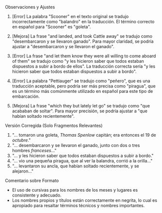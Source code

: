 Observaciones y Ajustes

1. [Error] La palabra "Scooner" en el texto original se tradujo incorrectamente como "balandro" en la traducción. El término correcto en español para "Scooner" es "goleta".
   
2. [Mejora] La frase "and landed, and took Cattle away" se tradujo como "desembarcaron y se llevaron ganado". Para mayor claridad, se podría ajustar a "desembarcaron y se llevaron el ganado".

3. [Error] La frase "and let them know they were all willing to come aboard of them" se tradujo como "y les hicieron saber que todos estaban dispuestos a subir a bordo de ellos". La traducción correcta sería "y les hicieron saber que todos estaban dispuestos a subir a bordo".

4. [Error] La palabra "Pettiauger" se tradujo como "peñero", que es una traducción aceptable, pero podría ser más precisa como "piragua", que es un término más comúnmente utilizado en español para este tipo de embarcación.

5. [Mejora] La frase "which they but lately let go" se tradujo como "que acababan de soltar". Para mayor precisión, se podría ajustar a "que habían soltado recientemente".

Versión Corregida (Solo Fragmentos Relevantes)

1. "... tomaron una goleta, *Thomas Spenlow* capitán; era entonces el 19 de *octubre*."
2. "... desembarcaron y se llevaron el ganado, junto con dos o tres hombres *franceses*..."
3. "... y les hicieron saber que todos estaban dispuestos a subir a bordo."
4. "... vio una pequeña piragua, que al ver la balandra, corrió a la orilla..."
5. "... levantaron su ancla, que habían soltado recientemente, y se alejaron..."

Comentario sobre Formato

- El uso de cursivas para los nombres de los meses y lugares es consistente y adecuado.
- Los nombres propios y títulos están correctamente en negrita, lo cual es apropiado para resaltar términos técnicos y nombres importantes.